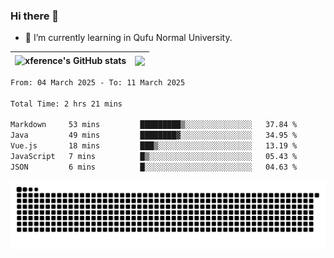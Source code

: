 ### Hi there 👋

<!--
**xference/xference** is a ✨ _special_ ✨ repository because its `README.md` (this file) appears on your GitHub profile.

Here are some ideas to get you started:

- 🔭 I’m currently working on ...

- 👯 I’m looking to collaborate on ...
- 🤔 I’m looking for help with ...
- 💬 Ask me about ...
- 📫 How to reach me: ...
- 😄 Pronouns: ...
- ⚡ Fun fact: ...
-->
- 🌱 I’m currently learning in Qufu Normal University.


| <img src="https://github-readme-stats.vercel.app/api?username=xference&show_icons=true&theme=ambient_gradient" alt="xference's GitHub stats" align="center"/> | <img src="https://github-readme-streak-stats.herokuapp.com/?user=xference"  style="zoom:100%;" align="center"/> |
| ------------------------------------------------------------ | ------------------------------------------------------------ |

<!--START_SECTION:waka-->

```txt
From: 04 March 2025 - To: 11 March 2025

Total Time: 2 hrs 21 mins

Markdown     53 mins         █████████▒░░░░░░░░░░░░░░░   37.84 %
Java         49 mins         ████████▓░░░░░░░░░░░░░░░░   34.95 %
Vue.js       18 mins         ███▒░░░░░░░░░░░░░░░░░░░░░   13.19 %
JavaScript   7 mins          █▒░░░░░░░░░░░░░░░░░░░░░░░   05.43 %
JSON         6 mins          █░░░░░░░░░░░░░░░░░░░░░░░░   04.63 %
```

<!--END_SECTION:waka-->

<picture>
  <source media="(prefers-color-scheme: dark)" srcset="https://raw.githubusercontent.com/xference/xference/output/github-contribution-grid-snake-dark.svg" />
  <source media="(prefers-color-scheme: light)" srcset="https://raw.githubusercontent.com/xference/xference/output/github-contribution-grid-snake.svg" />
  <img alt="github-snake" src="https://raw.githubusercontent.com/xference/xference/output/github-contribution-grid-snake.svg" />
</picture>
